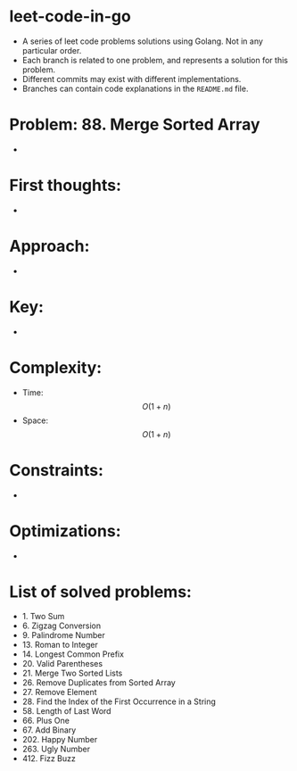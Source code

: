 # leet-code-in-go
- A series of leet code problems solutions using Golang. Not in any particular order.
- Each branch is related to one problem, and represents a solution for this problem.
- Different commits may exist with different implementations.
- Branches can contain code explanations in the `README.md` file.

# Problem: 88\. Merge Sorted Array
-

# First thoughts:
-

# Approach:
-

# Key:
-

# Complexity:
- Time: $$O(1 + n)$$
- Space: $$O(1 + n)$$

# Constraints:
-

# Optimizations:
-

# List of solved problems:

- 1\. Two Sum
- 6\. Zigzag Conversion
- 9\. Palindrome Number
- 13\. Roman to Integer
- 14\. Longest Common Prefix
- 20\. Valid Parentheses
- 21\. Merge Two Sorted Lists
- 26\. Remove Duplicates from Sorted Array
- 27\. Remove Element
- 28\. Find the Index of the First Occurrence in a String
- 58\. Length of Last Word
- 66\. Plus One
- 67\. Add Binary
- 202\. Happy Number
- 263\. Ugly Number
- 412\. Fizz Buzz
